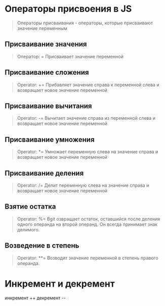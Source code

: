 # Операторы присвоения в JS

> Операторы присваивания - операторы, которые присваивают значение переменным

## Присваивание значения

> Оператор: =
> Присваивает значение переменной

## Присваивание сложения

> Operator: +=
> Прибавляет значение справа к переменной слева и возвращает новое значение переменной

## Присваивание вычитания

> Operator: -=
> Вычитает значение справа из переменной слева и возвращает новое значение переменной

## Присваивание умножения

> Operator: \*=
> Умножает переменную слева на значение справа и возвращает новое значение переменной

## Присваивание деления

> Operator: /=
> Делит переменную слева на значение справа и возвращает новое значение переменной

## Взятие остатка

> Operator: %=
> Вgit озвращает остаток, оставшийся после деления одного операнда на второй операнд. Он всегда принимает знак делимого.

## Возведение в степень

> Operator: \*\*=
> Возводит значение переменной в степень правого операнда.

# Инкремент и декремент

инкремент ++
декремент --
